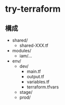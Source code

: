 # try-terraform

## 構成

* shared/
  * shared-XXX.tf
* modules/
  * iam/...
* env/
    * dev/
        * main.tf
        * output.tf
        * variables.tf
        * terraform.tfvars
    * stage/
    * prod/

